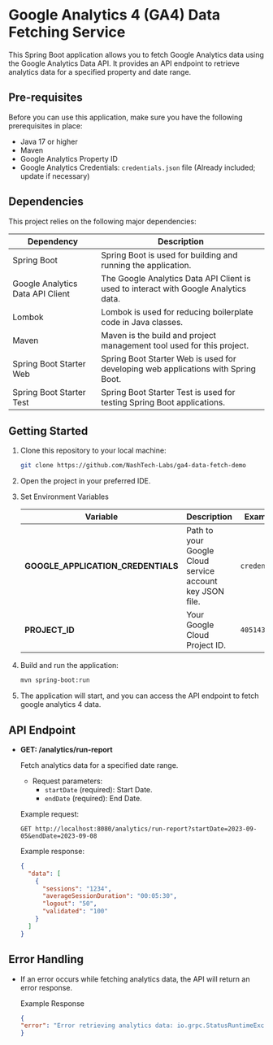 # Google Analytics 4 (GA4) Data Fetching Service

This Spring Boot application allows you to fetch Google Analytics data using the Google Analytics Data API. It provides
an API endpoint to retrieve analytics data for a specified property and date range.

## Pre-requisites

Before you can use this application, make sure you have the following prerequisites in place:

- Java 17 or higher
- Maven
- Google Analytics Property ID
- Google Analytics Credentials: `credentials.json` file (Already included; update if necessary)

## Dependencies

This project relies on the following major dependencies:

| Dependency                       | Description                                                                          |
|----------------------------------|--------------------------------------------------------------------------------------|
| Spring Boot                      | Spring Boot is used for building and running the application.                        |
| Google Analytics Data API Client | The Google Analytics Data API Client is used to interact with Google Analytics data. |
| Lombok                           | Lombok is used for reducing boilerplate code in Java classes.                        |
| Maven                            | Maven is the build and project management tool used for this project.                |
| Spring Boot Starter Web          | Spring Boot Starter Web is used for developing web applications with Spring Boot.    |
| Spring Boot Starter Test         | Spring Boot Starter Test is used for testing Spring Boot applications.               |

## Getting Started

1. Clone this repository to your local machine:

   ```bash
   git clone https://github.com/NashTech-Labs/ga4-data-fetch-demo
   ```

2. Open the project in your preferred IDE.

3. Set Environment Variables

   | Variable                           | Description                                              | Example Value      |
   |------------------------------------|----------------------------------------------------------|--------------------|
   | **GOOGLE_APPLICATION_CREDENTIALS** | Path to your Google Cloud service account key JSON file. | `credentials.json` |
   | **PROJECT_ID**                     | Your Google Cloud Project ID.                            | `405143103`        |

4. Build and run the application:

   ```bash
   mvn spring-boot:run
   ```

5. The application will start, and you can access the API endpoint to fetch google analytics 4 data.

## API Endpoint

- **GET:  /analytics/run-report**

  Fetch analytics data for a specified date range.

    - Request parameters:
        - `startDate` (required): Start Date.
        - `endDate` (required): End Date.

  Example request:

   ```
   GET http://localhost:8080/analytics/run-report?startDate=2023-09-05&endDate=2023-09-08
   ```

  Example response:

   ```json
   {
     "data": [
       {
         "sessions": "1234",
         "averageSessionDuration": "00:05:30",
         "logout": "50",
         "validated": "100"
       }
     ]
   }
   ```

## Error Handling

- If an error occurs while fetching analytics data, the API will return an error response.

  Example Response

    ```json
    {
    "error": "Error retrieving analytics data: io.grpc.StatusRuntimeException: INVALID_ARGUMENT: Invalid startDate : 0daysAg. startDate must be YYYY-MM-DD, NdaysAgo, yesterday, or today."
    }
    ```
